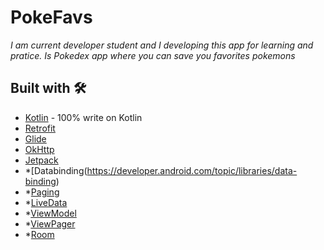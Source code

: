 # PokeFavs
_I am current developer student and I developing this app for learning and pratice. Is Pokedex app where you can save you favorites pokemons_

## Built with 🛠️

* [Kotlin](https://kotlinlang.org/) - 100% write on Kotlin
* [Retrofit](https://square.github.io/retrofit/)
* [Glide](https://github.com/bumptech/glide)
* [OkHttp](https://square.github.io/okhttp/recipes/)
* [Jetpack](https://developer.android.com/jetpack)
* *[Databinding(https://developer.android.com/topic/libraries/data-binding)
* *[Paging](https://developer.android.com/topic/libraries/architecture/paging/v3-overview)
* *[LiveData](https://developer.android.com/topic/libraries/architecture/livedata?hl=en)
* *[ViewModel](https://developer.android.com/topic/libraries/architecture/viewmodel?hl=en)
* *[ViewPager](https://developer.android.com/jetpack/androidx/releases/viewpager?hl=en)
* *[Room](https://developer.android.com/jetpack/androidx/releases/room?hl=en)
